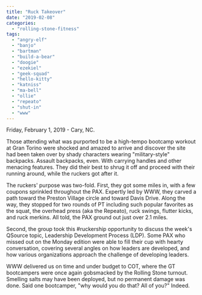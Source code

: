 ```yaml
---
title: "Ruck Takeover"
date: "2019-02-08"
categories: 
  - "rolling-stone-fitness"
tags: 
  - "angry-elf"
  - "banjo"
  - "bartman"
  - "build-a-bear"
  - "doogie"
  - "ezekiel"
  - "geek-squad"
  - "hello-kitty"
  - "katniss"
  - "ma-bell"
  - "ollie"
  - "repeato"
  - "shut-in"
  - "www"
---
```


Friday, February 1, 2019 - Cary, NC.

Those attending what was purported to be a high-tempo bootcamp workout at Gran Torino were shocked and amazed to arrive and discover the site had been taken over by shady characters wearing "military-style" backpacks. Assault backpacks, even. With carrying handles and other menacing features. They did their best to shrug it off and proceed with their running around, while the ruckers got after it.

The ruckers' purpose was two-fold. First, they got some miles in, with a few coupons sprinkled throughout the PAX. Expertly led by WWW, they carved a path toward the Preston Village circle and toward Davis Drive. Along the way, they stopped for two rounds of PT including such popular favorites as the squat, the overhead press (aka the Repeato), ruck swings, flutter kicks, and ruck merkins. All told, the PAX ground out just over 2.1 miles.

Second, the group took this #ruckership opportunity to discuss the week's QSource topic, Leadership Development Process (LDP). Some PAX who missed out on the Monday edition were able to fill their cup with hearty conversation, covering several angles on how leaders are developed, and how various organizations approach the challenge of developing leaders.

WWW delivered us on time and under budget to COT, where the GT bootcampers were once again gobsmacked by the Rolling Stone turnout. Smelling salts may have been deployed, but no permanent damage was done. Said one bootcamper, "why would you do that? All of you?" Indeed.
